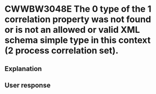 # CWWBW3048E The 0 type of the 1 correlation property was not found or is not an allowed or valid XML schema simple type in this context (2 process correlation set).

## Explanation

## User response